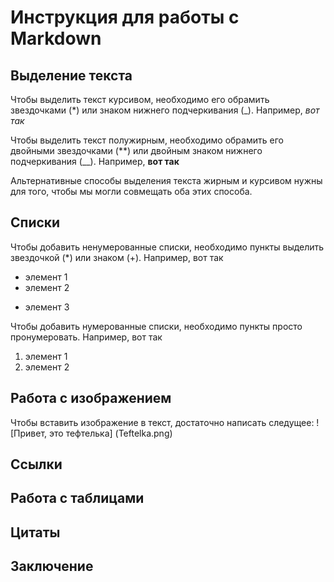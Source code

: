 # Инструкция для работы с Markdown

## Выделение текста

Чтобы выделить текст курсивом, необходимо его обрамить звездочками (*) или знаком нижнего подчеркивания (_). Например, *вот так*

Чтобы выделить текст полужирным, необходимо обрамить его двойными звездочками (**) или двойным знаком нижнего подчеркивания (__). Например,  **вот так**

Альтернативные способы выделения текста жирным и курсивом нужны для того, чтобы мы могли совмещать оба этих способа.

## Списки

Чтобы добавить ненумерованные списки, необходимо пункты выделить звездочкой (*) или знаком (+). Например, вот так 
* элемент 1
* элемент 2
+ элемент 3

Чтобы добавить нумерованные списки, необходимо пункты просто пронумеровать. Например, вот так
1. элемент 1
2. элемент 2

## Работа с изображением

Чтобы вставить изображение в текст, достаточно написать следущее: ! [Привет, это тефтелька] (Teftelka.png)

## Ссылки

## Работа с таблицами

## Цитаты

## Заключение